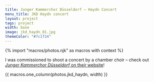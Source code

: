 ```yaml
---
title: Junger Kammerchor Düsseldorf – Haydn Concert
menu_title: JKD Haydn concert
layout: project
tags: project
width: base
image: jkd_haydn_01.jpg
themeColor: "#7c1f24"
---
```


{% import "macros/photos.njk" as macros with context %}

I was commissioned to shoot a concert by a chamber choir – check out [*Junger Kammerchor Düsseldorf* on their website](https://jungerkammerchorduesseldorf.de/)!

{{ macros.one_column(photos.jkd_haydn, width) }}
